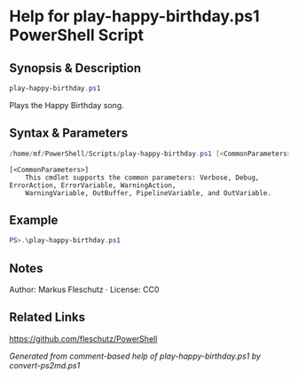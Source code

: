 # Help for play-happy-birthday.ps1 PowerShell Script

## Synopsis & Description
```powershell
play-happy-birthday.ps1
```

Plays the Happy Birthday song.

## Syntax & Parameters
```powershell
/home/mf/PowerShell/Scripts/play-happy-birthday.ps1 [<CommonParameters>]
```

```
[<CommonParameters>]
    This cmdlet supports the common parameters: Verbose, Debug, ErrorAction, ErrorVariable, WarningAction, 
    WarningVariable, OutBuffer, PipelineVariable, and OutVariable.
```

## Example
```powershell
PS>.\play-happy-birthday.ps1
```


## Notes
Author: Markus Fleschutz · License: CC0

## Related Links
https://github.com/fleschutz/PowerShell

*Generated from comment-based help of play-happy-birthday.ps1 by convert-ps2md.ps1*

